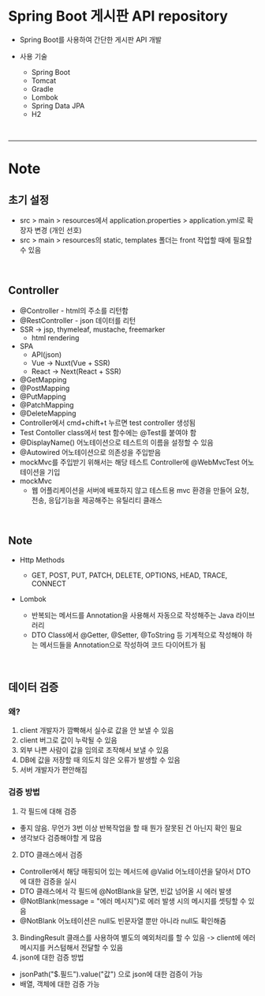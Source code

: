 # Spring Boot 게시판 API repository

- Spring Boot를 사용하여 간단한 게시판 API 개발

- 사용 기술
  - Spring Boot
  - Tomcat
  - Gradle
  - Lombok
  - Spring Data JPA
  - H2

<br>

---

# Note

## 초기 설정

- src > main > resources에서 application.properties > application.yml로 확장자 변경 (개인 선호)
- src > main > resources의 static, templates 폴더는 front 작업할 때에 필요할 수 있음

<br>

## Controller

- @Controller - html의 주소를 리턴함
- @RestController - json 데이터를 리턴
- SSR -> jsp, thymeleaf, mustache, freemarker
  - html rendering
- SPA
  - API(json)
  - Vue -> Nuxt(Vue + SSR)
  - React -> Next(React + SSR)
- @GetMapping
- @PostMapping
- @PutMapping
- @PatchMapping
- @DeleteMapping
- Controller에서 cmd+chift+t 누르면 test controller 생성됨
- Test Contoller class에서 test 함수에는 @Test를 붙여야 함
- @DisplayName() 어노테이션으로 테스트의 이름을 설정할 수 있음
- @Autowired 어노테이션으로 의존성을 주입받음
- mockMvc를 주입받기 위해서는 해당 테스트 Controller에 @WebMvcTest 어노테이션을 기입
- mockMvc
  - 웹 어플리케이션을 서버에 배포하지 않고 테스트용 mvc 환경을 만들어 요청, 전송, 응답기능을 제공해주는 유틸리티 클래스
<br>

## Note

- Http Methods
  - GET, POST, PUT, PATCH, DELETE, OPTIONS, HEAD, TRACE, CONNECT

- Lombok
  - 반복되는 메서드를 Annotation을 사용해서 자동으로 작성해주는 Java 라이브러리
  - DTO Class에서 @Getter, @Setter, @ToString 등 기계적으로 작성해야 하는 메서드들을 Annotation으로 작성하여 코드 다이어트가 됨
<br>

## 데이터 검증
### 왜?
1. client 개발자가 깜빡해서 실수로 값을 안 보낼 수 있음
2. client 버그로 값이 누락될 수 있음
3. 외부 나쁜 사람이 값을 임의로 조작해서 보낼 수 있음
4. DB에 값을 저장할 때 의도치 않은 오류가 발생할 수 있음
5. 서버 개발자가 편안해짐


### 검증 방법
1. 각 필드에 대해 검증
  - 좋지 않음. 무언가 3번 이상 반복작업을 할 때 뭔가 잘못된 건 아닌지 확인 필요
  - 생각보다 검증해야할 게 많음
2. DTO 클래스에서 검증
  - Controller에서 해당 매핑되어 있는 메서드에 @Valid 어노테이션을 달아서 DTO에 대한 검증을 실시
  - DTO 클래스에서 각 필드에 @NotBlank을 달면, 빈값 넘어올 시 에러 발생
  - @NotBlank(message = "에러 메시지")로 에러 발생 시의 메시지를 셋팅할 수 있음
  - @NotBlank 어노테이션은 null도 빈문자열 뿐만 아니라 null도 확인해줌
3. BindingResult 클래스를 사용하여 별도의 예외처리를 할 수 있음 -> client에 에러 메시지를 커스텀해서 전달할 수 있음
4. json에 대한 검증 방법
  - jsonPath("$.필드").value("값") 으로 json에 대한 검증이 가능
  - 배열, 객체에 대한 검증 가능

<br>
<br>
<br>
<br>
<br>
<br>
<br>
<br>

